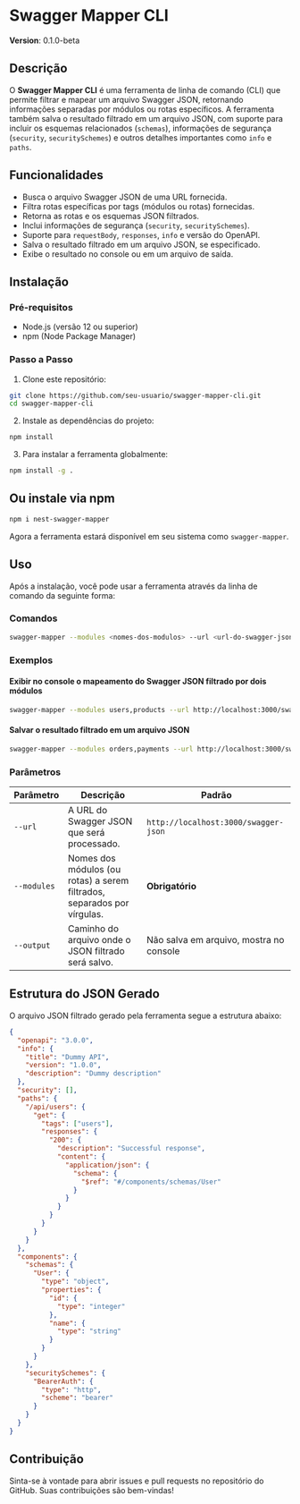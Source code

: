 
# Swagger Mapper CLI

**Version**: 0.1.0-beta

## Descrição

O **Swagger Mapper CLI** é uma ferramenta de linha de comando (CLI) que permite filtrar e mapear um arquivo Swagger JSON, retornando informações separadas por módulos ou rotas específicos. A ferramenta também salva o resultado filtrado em um arquivo JSON, com suporte para incluir os esquemas relacionados (`schemas`), informações de segurança (`security`, `securitySchemes`) e outros detalhes importantes como `info` e `paths`.

## Funcionalidades

- Busca o arquivo Swagger JSON de uma URL fornecida.
- Filtra rotas específicas por tags (módulos ou rotas) fornecidas.
- Retorna as rotas e os esquemas JSON filtrados.
- Inclui informações de segurança (`security`, `securitySchemes`).
- Suporte para `requestBody`, `responses`, `info` e versão do OpenAPI.
- Salva o resultado filtrado em um arquivo JSON, se especificado.
- Exibe o resultado no console ou em um arquivo de saída.

## Instalação

### Pré-requisitos

- Node.js (versão 12 ou superior)
- npm (Node Package Manager)

### Passo a Passo

1. Clone este repositório:

```bash
git clone https://github.com/seu-usuario/swagger-mapper-cli.git
cd swagger-mapper-cli
```

2. Instale as dependências do projeto:

```bash
npm install
```

3. Para instalar a ferramenta globalmente:

```bash
npm install -g .
```

## Ou instale via npm 

```bash
npm i nest-swagger-mapper
```

Agora a ferramenta estará disponível em seu sistema como `swagger-mapper`.

## Uso

Após a instalação, você pode usar a ferramenta através da linha de comando da seguinte forma:

### Comandos

```bash
swagger-mapper --modules <nomes-dos-modulos> --url <url-do-swagger-json> [opções]
```

### Exemplos

#### Exibir no console o mapeamento do Swagger JSON filtrado por dois módulos

```bash
swagger-mapper --modules users,products --url http://localhost:3000/swagger-json
```

#### Salvar o resultado filtrado em um arquivo JSON

```bash
swagger-mapper --modules orders,payments --url http://localhost:3000/swagger-json --output filtered-swagger.json
```

### Parâmetros

| Parâmetro  | Descrição                                                                 | Padrão                               |
|------------|---------------------------------------------------------------------------|--------------------------------------|
| `--url`    | A URL do Swagger JSON que será processado.                                | `http://localhost:3000/swagger-json` |
| `--modules`| Nomes dos módulos (ou rotas) a serem filtrados, separados por vírgulas.   | **Obrigatório**                      |
| `--output` | Caminho do arquivo onde o JSON filtrado será salvo.                       | Não salva em arquivo, mostra no console |

## Estrutura do JSON Gerado

O arquivo JSON filtrado gerado pela ferramenta segue a estrutura abaixo:

```json
{
  "openapi": "3.0.0",
  "info": {
    "title": "Dummy API",
    "version": "1.0.0",
    "description": "Dummy description"
  },
  "security": [],
  "paths": {
    "/api/users": {
      "get": {
        "tags": ["users"],
        "responses": {
          "200": {
            "description": "Successful response",
            "content": {
              "application/json": {
                "schema": {
                  "$ref": "#/components/schemas/User"
                }
              }
            }
          }
        }
      }
    }
  },
  "components": {
    "schemas": {
      "User": {
        "type": "object",
        "properties": {
          "id": {
            "type": "integer"
          },
          "name": {
            "type": "string"
          }
        }
      }
    },
    "securitySchemes": {
      "BearerAuth": {
        "type": "http",
        "scheme": "bearer"
      }
    }
  }
}
```

## Contribuição

Sinta-se à vontade para abrir issues e pull requests no repositório do GitHub. Suas contribuições são bem-vindas!
